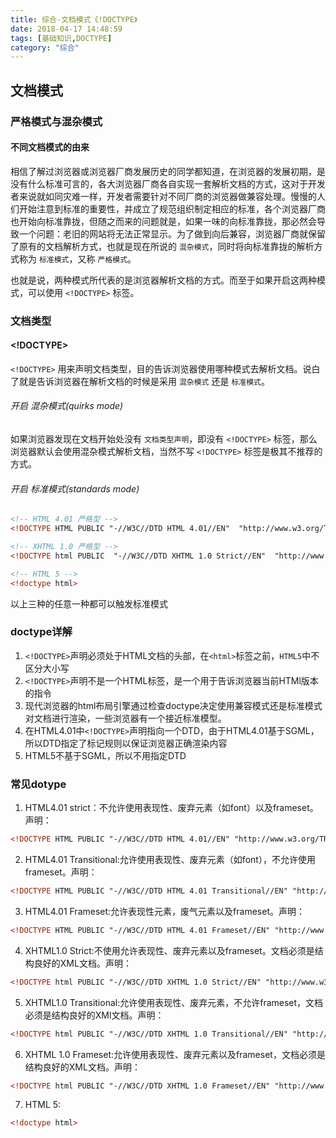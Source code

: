 ```yaml
---
title: 综合-文档模式《!DOCTYPE》
date: 2018-04-17 14:48:59
tags: [基础知识,DOCTYPE]
category: "综合"
---
```

## 文档模式

### 严格模式与混杂模式

#### 不同文档模式的由来

相信了解过浏览器或浏览器厂商发展历史的同学都知道，在浏览器的发展初期，是没有什么标准可言的，各大浏览器厂商各自实现一套解析文档的方式，这对于开发者来说就如同灾难一样，开发者需要针对不同厂商的浏览器做兼容处理。慢慢的人们开始注意到标准的重要性，并成立了规范组织制定相应的标准，各个浏览器厂商也开始向标准靠拢，但随之而来的问题就是，如果一味的向标准靠拢，那必然会导致一个问题：老旧的网站将无法正常显示。为了做到向后兼容，浏览器厂商就保留了原有的文档解析方式，也就是现在所说的 `混杂模式`，同时将向标准靠拢的解析方式称为 `标准模式`，又称 `严格模式`。

也就是说，两种模式所代表的是浏览器解析文档的方式。而至于如果开启这两种模式，可以使用 `<!DOCTYPE>` 标签。

### 文档类型

#### <!DOCTYPE>

`<!DOCTYPE>` 用来声明文档类型，目的告诉浏览器使用哪种模式去解析文档。说白了就是告诉浏览器在解析文档的时候是采用 `混杂模式` 还是 `标准模式`。

###### 开启 混杂模式(quirks mode)

如果浏览器发现在文档开始处没有 `文档类型声明`，即没有 `<!DOCTYPE>` 标签，那么浏览器默认会使用混杂模式解析文档，当然不写 `<!DOCTYPE>` 标签是极其不推荐的方式。

###### 开启 标准模式(standards mode)

```html
<!-- HTML 4.01 严格型 -->
<!DOCTYPE HTML PUBLIC "-//W3C//DTD HTML 4.01//EN"  "http://www.w3.org/TR/html4/strict.dtd">

<!-- XHTML 1.0 严格型 -->
<!DOCTYPE html PUBLIC  "-//W3C//DTD XHTML 1.0 Strict//EN"  "http://www.w3.org/TR/xhtml1/DTD/xhtml1-strict.dtd">

<!-- HTML 5 -->
<!doctype html>
```

以上三种的任意一种都可以触发标准模式

### doctype详解
1. `<!DOCTYPE>`声明必须处于HTML文档的头部，在`<html>`标签之前，`HTML5`中不区分大小写
2. `<!DOCTYPE>`声明不是一个HTML标签，是一个用于告诉浏览器当前HTMl版本的指令
3. 现代浏览器的html布局引擎通过检查doctype决定使用兼容模式还是标准模式对文档进行渲染，一些浏览器有一个接近标准模型。
4. 在HTML4.01中`<!DOCTYPE>`声明指向一个DTD，由于HTML4.01基于SGML，所以DTD指定了标记规则以保证浏览器正确渲染内容
5. HTML5不基于SGML，所以不用指定DTD

### 常见dotype
1. HTML4.01 strict：不允许使用表现性、废弃元素（如font）以及frameset。声明：
```html
<!DOCTYPE HTML PUBLIC "-//W3C//DTD HTML 4.01//EN" "http://www.w3.org/TR/html4/strict.dtd">
```
2. HTML4.01 Transitional:允许使用表现性、废弃元素（如font），不允许使用frameset。声明：
```html
<!DOCTYPE HTML PUBLIC "-//W3C//DTD HTML 4.01 Transitional//EN" "http://www.w3.org/TR/html4/loose.dtd">
```
3. HTML4.01 Frameset:允许表现性元素，废气元素以及frameset。声明：
```html
<!DOCTYPE HTML PUBLIC "-//W3C//DTD HTML 4.01 Frameset//EN" "http://www.w3.org/TR/html4/frameset.dtd">
```
4. XHTML1.0 Strict:不使用允许表现性、废弃元素以及frameset。文档必须是结构良好的XML文档。声明：
```html
<!DOCTYPE html PUBLIC "-//W3C//DTD XHTML 1.0 Strict//EN" "http://www.w3.org/TR/xhtml1/DTD/xhtml1-strict.dtd">
```
5. XHTML1.0 Transitional:允许使用表现性、废弃元素，不允许frameset，文档必须是结构良好的XMl文档。声明：
```html
<!DOCTYPE html PUBLIC "-//W3C//DTD XHTML 1.0 Transitional//EN" "http://www.w3.org/TR/xhtml1/DTD/xhtml1-transitional.dtd">
```
6. XHTML 1.0 Frameset:允许使用表现性、废弃元素以及frameset，文档必须是结构良好的XML文档。声明：
```html
<!DOCTYPE html PUBLIC "-//W3C//DTD XHTML 1.0 Frameset//EN" "http://www.w3.org/TR/xhtml1/DTD/xhtml1-frameset.dtd">
```
7. HTML 5:
```html
<!doctype html>
```